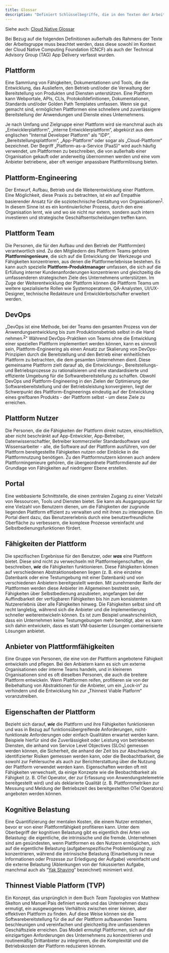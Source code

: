 ```yaml
---
title: Glossar
description: "Definiert Schlüsselbegriffe, die in den Texten der Arbeitsgruppe Plattformen verwendet werden."
---
```


Siehe auch: [Cloud Native Glossar](https://glossary.cncf.io/de/)

Bei Bezug auf die folgenden Definitionen außerhalb des Rahmens der Texte der Arbeitsgruppe muss beachtet werden, dass diese sowohl im Kontext der Cloud Native Computing Foundation (CNCF) als auch der Technical Advisory Group (TAG) App Delivery verfasst wurden. 

## Plattform
Eine Sammlung von Fähigkeiten, Dokumentationen und Tools, die die Entwicklung, das Ausliefern, den Betrieb und/oder die Verwaltung der Bereitstellung von Produkten und Diensten unterstützen. Eine Plattform kann Webportale, APIs, CLIs, Protokolldefinitionen, Dokumentationen, Standards und/oder Golden Path Templates umfassen. Wenn sie gut gemacht sind, ermöglichen Plattformen eine schnellere und zuverlässigere Bereitstellung der Anwendungen und Dienste eines Unternehmens.

Je nach Umfang und Zielgruppe einer Plattform wird sie manchmal auch als „Entwicklerplattform“, „interne Entwicklerplattform“, abgekürzt aus dem englischen "Internal Developer Platform" als "IDP", „Bereitstellungsplattform“, „App-Plattform“ oder sogar als „Cloud-Plattform“ bezeichnet. Der Begriff „Platform-as-a-Service (PaaS)“ wird auch häufig verwendet, um Plattformen zu beschreiben, die von außerhalb einer Organisation gekauft oder anderweitig übernommen werden und eine vom Anbieter betriebene, aber oft weniger anpassbare Plattformlösung bieten.

## Plattform-Engineering
Der Entwurf, Aufbau, Betrieb und die Weiterentwicklung einer Plattform. Eine Möglichkeit, diese Praxis zu betrachten, ist ein auf Empathie basierender Ansatz für die soziotechnische Gestaltung von Organisationen<sup><a href="https://hazelweakly.me/talks/qcon-sf-2023/slides#22">1</a></sup>. In diesem Sinne ist es ein kontinuierlicher Prozess, durch den eine Organisation lernt, wie und wo sie nicht nur extern, sondern auch intern investieren und strategische Geschäftsentscheidungen treffen kann.

## Plattform Team

Die Personen, die für den Aufbau und den Betrieb der Plattform(en) verantwortlich sind. Zu den Mitgliedern des Plattform Teams gehören **Plattformingenieure**, die sich auf die Entwicklung der Werkzeuge und Fähigkeiten konzentrieren, aus denen die Plattformerlebnisse bestehen. Es kann auch spezielle **Plattform-Produktmanager** umfassen, die sich auf die Erfüllung interner Kundenanforderungen konzentrieren und gleichzeitig die umfassenderen strategischen Ziele des Unternehmens unterstützen. Im Zuge der Weiterentwicklung der Plattform können die Plattform Teams um weitere spezialisierte Rollen wie Systemoperatoren, QA-Analysten, UI/UX-Designer, technische Redakteure und Entwicklerbotschafter erweitert werden.

## DevOps
„DevOps ist eine Methode, bei der Teams den gesamten Prozess von der Anwendungsentwicklung bis zum Produktionsbetrieb selbst in die Hand nehmen.<sup><a href="https://glossary.cncf.io/devops/">2</a></sup>" Während DevOps-Praktiken von Teams ohne die Entwicklung einer speziellen Plattform implementiert werden können, kann es sinnvoll sein, Plattform-Engineering als einen Ansatz zur Skalierung von DevOps-Prinzipien durch die Bereitstellung und den Betrieb einer einheitlichen Plattform zu betrachten, die dem gesamten Unternehmen dient. Diese gemeinsame Plattform zielt darauf ab, die Entwicklungs-, Bereitstellungs- und Betriebsprozesse zu rationalisieren und eine standardisierte und effiziente Umgebung für die Softwarebereitstellung zu schaffen. Obwohl DevOps und Plattform-Engineering in den Zielen der Optimierung der Softwarebereitstellung und der Betriebsleistung konvergieren, liegt der Schwerpunkt des Plattform-Engineerings eindeutig auf der Entwicklung eines greifbaren Produkts - der Plattform selbst - um diese Ziele zu erreichen.

## Plattform Nutzer
Die Personen, die die Fähigkeiten der Plattform direkt nutzen, einschließlich, aber nicht beschränkt auf App-Entwickler, App-Betreiber, Datenwissenschaftler, Betreiber kommerzieller Standardsoftware und Wissensarbeiter - alle, die Software auf der Plattform ausführen, von der Plattform bereitgestellte Fähigkeiten nutzen oder Einblicke in die Plattformnutzung benötigen. Zu den Plattformnutzern können auch andere Plattformingenieure gehören, die übergeordnete Plattformdienste auf der Grundlage von Fähigkeiten auf niedrigerer Ebene erstellen.

## Portal
Eine webbasierte Schnittstelle, die einen zentralen Zugang zu einer Vielzahl von Ressourcen, Tools und Diensten bietet. Sie kann als Ausgangspunkt für eine Vielzahl von Benutzern dienen, um die Fähigkeiten der zugrunde liegenden Plattform effizient zu verwalten und mit ihnen zu interagieren. Ein Portal dient dazu, das Benutzererlebnis durch eine benutzerfreundliche Oberfläche zu verbessern, die komplexe Prozesse vereinfacht und Selbstbedienungsfunktionen fördert. 

## Fähigkeiten der Plattform
Die spezifischen Ergebnisse für den Benutzer, oder **_was_** eine Plattform bietet. Diese sind nicht zu verwechseln mit Plattformeigenschaften, die beschreiben, **_wie_** die Fähigkeiten funktionieren. Diese Fähigkeiten können auf verschiedenen Abstraktionsebenen liegen (z. B. eine einzelne Datenbank oder eine Testumgebung mit einer Datenbank) und von verschiedenen Anbietern bereitgestellt werden. Mit zunehmender Reife der Plattformen werden diese Anbieter im Allgemeinen bestrebt sein, Fähigkeiten über Selbstbedienung anzubieten, angefangen bei der Auffindbarkeit der verfügbaren Fähigkeiten bis hin zum konsistenten Nutzererlebnis über alle Fähigkeiten hinweg. Die Fähigkeiten selbst sind oft recht langlebig, während sich die Anbieter und die Implementierung schneller weiterentwickeln können. Es ist zum Beispiel unwahrscheinlich, dass ein Unternehmen keine Testumgebungen mehr benötigt, aber es kann sich dahin entwickeln, dass es statt VM-basierter Lösungen containerisierte Lösungen anbietet.

## Anbieter von Plattformfähigkeiten
Eine Gruppe von Personen, die eine von der Plattform angebotene Fähigkeit entwickeln und pflegen. Bei den Anbietern kann es sich um externe Organisationen oder interne Teams handeln, und in kleineren Organisationen sind es oft dieselben Personen, die auch die breitere Plattform entwickeln. Wenn Plattformen reifen, profitieren sie von der Beibehaltung von Abstraktionen für die Anbieter, um ein „Lock-in“ zu verhindern und die Entwicklung hin zur „Thinnest Viable Platform“ voranzutreiben.

## Eigenschaften der Plattform
Bezieht sich darauf, **_wie_** die Plattform und ihre Fähigkeiten funktionieren und was in Bezug auf funktionsübergreifende Anforderungen, nicht-funktionale Anforderungen oder einfach Qualitäten erwartet werden kann. Beispiele hierfür sind die Zuverlässigkeit oder Leistung von betriebenen Diensten, die anhand von Service Level Objectives (SLOs) gemessen werden können, die Sicherheit, die anhand der Zeit bis zur Abschwächung identifizierter Risiken gemessen werden kann, oder die Beobachtbarkeit, die sowohl zur Fehlersuche als auch zur Berichterstattung über die Nutzung der Plattform verwendet werden kann. Eigenschaften werden oft mit Fähigkeiten verwechselt, da einige Konzepte wie die Beobachtbarkeit als Fähigkeit (z. B. OTel Operator, der zur Erfassung von Anwendungstelemetrie bereitgestellt wird) und als deklarierte Qualität (z. B. Plattformmetriken zur Messung und Meldung der Betriebszeit des bereitgestellten OTel Operators) angeboten werden können.

## Kognitive Belastung
Eine Quantifizierung der mentalen Kosten, die einem Nutzer entstehen, bevor er von einer Plattformfähigkeit profitieren kann. Unter dem Oberbegriff der kognitiven Belastung gibt es eigentlich drei Arten von Belastung: die eigentliche, die intrinsische und die fremde. Unternehmen sind am gesündesten, wenn Plattformen es den Nutzern ermöglichen, sich auf die eigentliche Belastung (aufgabenspezifische Problemlösung) zu konzentrieren, während die intrinsische Belastung (Einarbeitung in neue Informationen oder Prozesse zur Erledigung der Aufgabe) vereinfacht und die externe Belastung (Ablenkungen von der fokussierten Aufgabe, manchmal auch als “[Yak Shaving](https://en.wiktionary.org/wiki/yak_shaving#:~:text=yak%20shaving%20(uncountable),to%20solve%20a%20larger%20problem.)” bezeichnet) minimiert wird.

## Thinnest Viable Platform (TVP)
Ein Konzept, das ursprünglich in dem Buch _Team Topologies_ von Matthew Skelton und Manuel Pais definiert wurde und das Unternehmen dazu ermutigt, ein ausgewogenes Verhältnis zwischen einer kleinen, aber effektiven Plattform zu finden. Auf diese Weise können sie die Softwarebereitstellung für die auf der Plattform aufbauenden Teams beschleunigen und vereinfachen und gleichzeitig ihre umfassenderen Geschäftsziele erreichen. Das Modell ermutigt Plattformen, sich auf die einzigartigen Anforderungen des Unternehmens zu konzentrieren und routinemäßig Drittanbieter zu integrieren, die die Komplexität und die Betriebskosten der Plattform reduzieren können.
